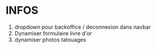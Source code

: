 # INFOS

1. dropdown pour backoffice / deconnexion dans navbar
2. Dynamiser formulaire livre d'or
3. dynamiser photos tatouages
